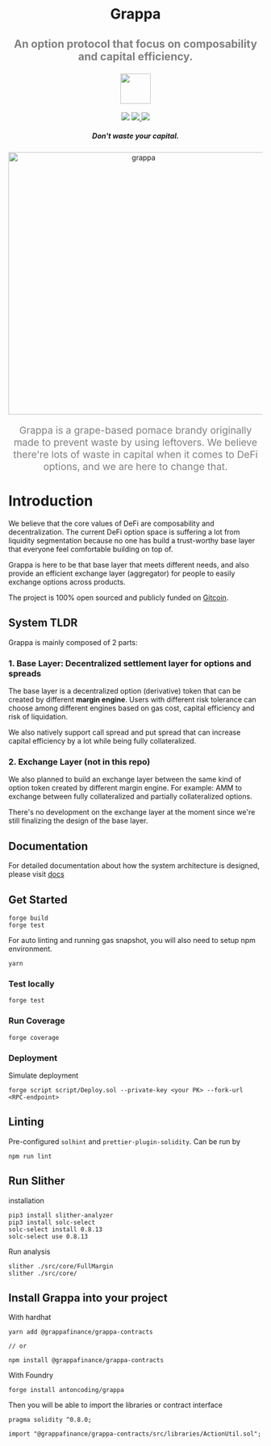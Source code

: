 <div align="center">
  <h1 > Grappa</h1>
  <h3 style="font-size:2.2vw;color:grey">
  An option protocol that focus on composability and capital efficiency.
  </h3>
  <img height=60 src="https://i.imgur.com/vSIO8xJ.png"> </image>
  <br/>
  <br/>
  <a href="https://github.com/foundry-rs/foundry"><img src="https://img.shields.io/static/v1?label=foundry-rs&message=foundry&color=blue&logo=github"/></a>
  <a href=https://github.com/antoncoding/grappa/actions/workflows/Slither.yml""><img src="https://github.com/antoncoding/grappa/actions/workflows/Slither.yml/badge.svg?branch=master" > </a>
  <a href=https://github.com/antoncoding/grappa/actions/workflows/CI.yml""><img src="https://github.com/antoncoding/grappa/actions/workflows/CI.yml/badge.svg?branch=master"> </a>

  <!-- reopen coverage badge again after foundry official launch coverage -->
  <!-- <a href="https://codecov.io/gh/antoncoding/grappa" >
<img src="https://codecov.io/gh/antoncoding/grappa/branch/master/graph/badge.svg?token=G52EOD1X5B"/>
</a> -->
  <h5 align="center"> Don't waste your capital.</h5>
  
<p align='center'>
    <img src='https://i.imgur.com/A04IOW6.jpg' alt='grappa' width="520" />
</p> 

<div style="max-width:550px">
<p align="center" style="font-size:2vw;color:grey">
  Grappa is a grape-based pomace brandy originally made to prevent waste by using leftovers. We believe there're lots of waste in capital when it comes to DeFi options, and we are here to change that.
  </p>
</div>
</div>

# Introduction

We believe that the core values of DeFi are composability and decentralization. The current DeFi option space is suffering a lot from liquidity segmentation because no one has build a trust-worthy base layer that everyone feel comfortable building on top of.

Grappa is here to be that base layer that meets different needs, and also provide an efficient exchange layer (aggregator) for people to easily exchange options across products.

The project is 100% open sourced and publicly funded on [Gitcoin](https://gitcoin.co/grants/7713/grappa-finance).

## System TLDR

Grappa is mainly composed of 2 parts:

### 1. Base Layer: Decentralized settlement layer for options and spreads

The base layer is a decentralized option (derivative) token that can be created by different **margin engine**. Users with different risk tolerance can choose among different engines based on gas cost, capital efficiency and risk of liquidation.

We also natively support call spread and put spread that can increase capital efficiency by a lot while being fully collateralized.

### 2. Exchange Layer (not in this repo)

We also planned to build an exchange layer between the same kind of option token created by different margin engine. For example: AMM to exchange between fully collateralized and partially collateralized options.

There's no development on the exchange layer at the moment since we're still finalizing the design of the base layer. 

## Documentation

For detailed documentation about how the system architecture is designed, please visit [docs](./docs/)

## Get Started

```shell
forge build
forge test
```

For auto linting and running gas snapshot, you will also need to setup npm environment.

```shell
yarn
```

### Test locally

```shell
forge test
```

### Run Coverage

```shell
forge coverage
```

### Deployment

Simulate deployment

```shell
forge script script/Deploy.sol --private-key <your PK> --fork-url <RPC-endpoint> 
```

## Linting

Pre-configured `solhint` and `prettier-plugin-solidity`. Can be run by

```shell
npm run lint
```

## Run Slither

installation

```shell
pip3 install slither-analyzer
pip3 install solc-select
solc-select install 0.8.13
solc-select use 0.8.13
```

Run analysis

```shell
slither ./src/core/FullMargin
slither ./src/core/
```


## Install Grappa into your project

With hardhat

```shell
yarn add @grappafinance/grappa-contracts

// or

npm install @grappafinance/grappa-contracts
```

With Foundry

```shell
forge install antoncoding/grappa
```

Then you will be able to import the libraries or contract interface

```solidity
pragma solidity ^0.8.0;

import "@grappafinance/grappa-contracts/src/libraries/ActionUtil.sol";

```
